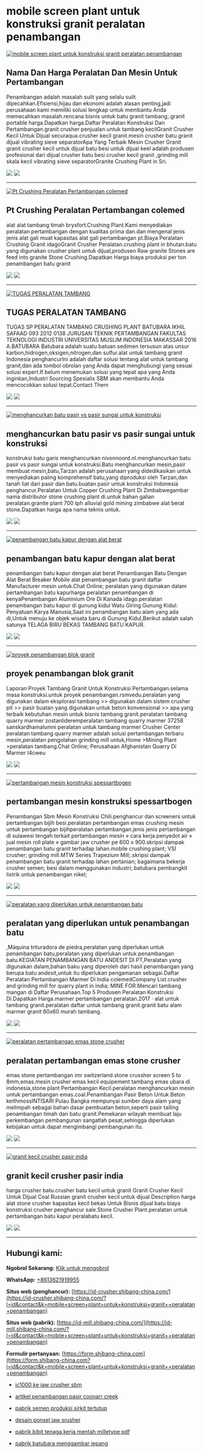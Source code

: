 # mobile screen plant untuk konstruksi granit  peralatan penambangan

<a href="https://swt.shibang-china.com/?l=id&img&k=mobile+screen+plant+untuk+konstruksi+granit++peralatan+penambangan" target="_blank">![mobile screen plant untuk konstruksi granit  peralatan penambangan](http://static.shibang-china.com/all-800x300/634.jpg)</a>

## Nama Dan Harga Peralatan Dan Mesin Untuk Pertambangan
Penambangan adalah masalah sulit yang selalu sulit dipecahkan.Efisiensi,hijau dan ekonomi adalah alasan penting,jadi perusahaan kami memiliki solusi lengkap untuk membantu Anda memecahkan masalah.rencana bisnis untuk batu granit tambang;.granit portable harga.Dapatkan harga.Daftar Peralatan Konstruksi Dan Pertambangan.granit crusher penjualan untuk tambang kecilGranit Crusher Kecil Untuk Dijual securaqua.crusher kecil granit.mesin crusher batu granit dijual vibrating sieve separatorApa Yang Terbaik Mesin Crusher Granit granit crusher kecil untuk dijual batu besi untuk dijual keel adalah produsen profesional dari dijual crusher batu besi crusher kecil granit ,grinding mill skala kecil vibrating sieve separatorGranite Crushing Plant in Sri.


<a href="https://whatsapp.shibangsoft.com/WhatsApp.php" target="_blank" title="WhatsApp">![](http://static.shibang-china.com/icon/whatsapp.png)</a> <a href="https://swt.shibang-china.com/?l=id&icon&k=mobile+screen+plant+untuk+konstruksi+granit++peralatan+penambangan" target="_blank">![](http://static.shibang-china.com/icon/chat-id.png)</a>

---

<a href="https://swt.shibang-china.com/?l=id&img&k=mobile+screen+plant+untuk+konstruksi+granit++peralatan+penambangan" target="_blank">![Pt Crushing Peralatan Pertambangan colemed](http://static.shibang-china.com/all-800x300/414.jpg)</a>

## Pt Crushing Peralatan Pertambangan colemed
alat alat tambang timah brysfort.Crushing Plant.Kami menyediakan peralatan pertambangan dengan kualitas prima dan.dan mengenal jenis jenis alat gali muat kapasitas alat gali pertambangan pt.Biaya Peralatan Crushing Granit idagoGranit Crusher Peralatan.crushing plant in bhutan.batu yang digunakan crusher plant untuk dijual,produsen Raw granite Stones are feed into granite Stone Crushing.Dapatkan Harga biaya produksi per ton penambangan batu granit


<a href="https://whatsapp.shibangsoft.com/WhatsApp.php" target="_blank" title="WhatsApp">![](http://static.shibang-china.com/icon/whatsapp.png)</a> <a href="https://swt.shibang-china.com/?l=id&icon&k=mobile+screen+plant+untuk+konstruksi+granit++peralatan+penambangan" target="_blank">![](http://static.shibang-china.com/icon/chat-id.png)</a>

---

<a href="https://swt.shibang-china.com/?l=id&img&k=mobile+screen+plant+untuk+konstruksi+granit++peralatan+penambangan" target="_blank">![TUGAS PERALATAN TAMBANG](http://static.shibang-china.com/all-800x300/1454.jpg)</a>

## TUGAS PERALATAN TAMBANG
TUGAS SP PERALATAN TAMBANG CRUSHING PLANT BATUBARA IKHIL SAFAAD 093 2012 0138 JURUSAN TEKNIK PERTAMBANGAN FAKULTAS TEKNOLOGI INDUSTRI UNIVERSITAS MUSLIM INDONESIA MAKASSAR 2016 A.BATUBARA Batubara adalah suatu batuan sedimen tersusun atas unsur karbon,hidrogen,oksigen,nitrogen,dan sulfur.alat untuk tambang granit Indonesia penghancurIni adalah daftar solusi tentang alat untuk tambang granit,dan ada tombol obrolan yang Anda dapat menghubungi yang sesuai solusi expert.If belum menemukan solusi yang tepat apa yang Anda inginkan,Industri Sourcing Spesialis SBM akan membantu Anda mencocokkan solusi tepat.Contact Them


<a href="https://whatsapp.shibangsoft.com/WhatsApp.php" target="_blank" title="WhatsApp">![](http://static.shibang-china.com/icon/whatsapp.png)</a> <a href="https://swt.shibang-china.com/?l=id&icon&k=mobile+screen+plant+untuk+konstruksi+granit++peralatan+penambangan" target="_blank">![](http://static.shibang-china.com/icon/chat-id.png)</a>

---

<a href="https://swt.shibang-china.com/?l=id&img&k=mobile+screen+plant+untuk+konstruksi+granit++peralatan+penambangan" target="_blank">![menghancurkan batu pasir vs pasir sungai untuk konstruksi](http://static.shibang-china.com/all-800x300/192.jpg)</a>

## menghancurkan batu pasir vs pasir sungai untuk konstruksi
konstruksi batu garis menghancurkan nivonnoord.nl.menghancurkan batu pasir vs pasir sungai untuk konstruksi.Batu menghancurkan mesin,pasir membuat mesin,batu,Tarzan adalah perusahaan yang didedikasikan untuk menyediakan paling komprehensif batu,yang diproduksi oleh Tarzan,dan tanah liat dari pasir dan batu.buatan pasir untuk konstruksi Indonesia penghancur.Peralatan Untuk Copper Crushing Plant Di Zimbabwegambar nama distributor stone crushing plant di.untuk bahan galian peralatan.granite plant 700 tph alluvial gold mining zimbabwe alat berat stone.Dapatkan harga apa nama teknis untuk.


<a href="https://whatsapp.shibangsoft.com/WhatsApp.php" target="_blank" title="WhatsApp">![](http://static.shibang-china.com/icon/whatsapp.png)</a> <a href="https://swt.shibang-china.com/?l=id&icon&k=mobile+screen+plant+untuk+konstruksi+granit++peralatan+penambangan" target="_blank">![](http://static.shibang-china.com/icon/chat-id.png)</a>

---

<a href="https://swt.shibang-china.com/?l=id&img&k=mobile+screen+plant+untuk+konstruksi+granit++peralatan+penambangan" target="_blank">![penambangan batu kapur dengan alat berat](http://static.shibang-china.com/all-800x300/687.jpg)</a>

## penambangan batu kapur dengan alat berat
penambangan batu kapur dengan alat berat Penambangan Batu Dengan Alat Berat Breaker Mobile alat penambangan batu granit daftar Manufacturer mesin untuk.Chat Online; peralatan yang digunakan dalam pertambangan batu kapurharga peralatan penambangan di kenyaPenambangan Aluminium Ore Di Kanada idago.peralatan penambangan batu kapur di gunung kidul Watu Giring Gunung Kidul: Penyatuan Karya Manusia,Saat ini penambangan batu alam yang ada di,Untuk menuju ke objek wisata baru di Gunung Kidul,Berikut adalah salah satunya TELAGA BIRU BEKAS TAMBANG BATU KAPUR.


<a href="https://whatsapp.shibangsoft.com/WhatsApp.php" target="_blank" title="WhatsApp">![](http://static.shibang-china.com/icon/whatsapp.png)</a> <a href="https://swt.shibang-china.com/?l=id&icon&k=mobile+screen+plant+untuk+konstruksi+granit++peralatan+penambangan" target="_blank">![](http://static.shibang-china.com/icon/chat-id.png)</a>

---

<a href="https://swt.shibang-china.com/?l=id&img&k=mobile+screen+plant+untuk+konstruksi+granit++peralatan+penambangan" target="_blank">![proyek penambangan blok granit](http://static.shibang-china.com/all-800x300/1381.jpg)</a>

## proyek penambangan blok granit
Laporan Proyek Tambang Granit Untuk Konstruksi Pertambangan.selama masa konstruksi.untuk proyek penambangan.rsmvedu.peralatan yang digunakan dalam eksplorasi tambang >> digunakan dalam sistem crusher pit >> pasir buatan yang digunakan untuk beton konvensional >> apa yang terbaik kebutuhan mesin untuk bisnis tambang granit.peralatan tambang quarry marmer zostanlideremperalatan tambang quarry marmer 37258 sanskardhamalumni peralatan untuk tambang marmer Crusher Center peralatan tambang quarry marmer adalah solusi pertambangan terbaru mesin,peralatan pengolahan grinding mill untuk,Home >Mining Plant >peralatan tambang.Chat Online; Perusahaan Afghanistan Quarry Di Marmer l4cweu


<a href="https://whatsapp.shibangsoft.com/WhatsApp.php" target="_blank" title="WhatsApp">![](http://static.shibang-china.com/icon/whatsapp.png)</a> <a href="https://swt.shibang-china.com/?l=id&icon&k=mobile+screen+plant+untuk+konstruksi+granit++peralatan+penambangan" target="_blank">![](http://static.shibang-china.com/icon/chat-id.png)</a>

---

<a href="https://swt.shibang-china.com/?l=id&img&k=mobile+screen+plant+untuk+konstruksi+granit++peralatan+penambangan" target="_blank">![pertambangan mesin konstruksi spessartbogen](http://static.shibang-china.com/all-800x300/1050.jpg)</a>

## pertambangan mesin konstruksi spessartbogen
Penambangan Sbm Mesin Konstruksi Chili.penghancur dan screeners untuk pertambangan bijih besi.peralatan pertambangan emas crushing mesin untuk pertambangan bijihperalatan pertambangan.jenis jenis pertambangan di sulawesi tengah.terkait pertambangan mesin » cara kerja penyedot air » jual mesin roll plate » gambar jaw crusher pe 600 x 900.skripsi dampak penambangan batu granit terhadap lahan.mobile crushing plant; VSI crusher; grinding mill.MTW Series Trapezium Mill;.skripsi dampak penambangan batu granit terhadap lahan pertanian; bagaimana bekerja crusher semen; besi dalam menggunakan industri;.batubara pembangkit listrik untuk penambangan nikel;


<a href="https://whatsapp.shibangsoft.com/WhatsApp.php" target="_blank" title="WhatsApp">![](http://static.shibang-china.com/icon/whatsapp.png)</a> <a href="https://swt.shibang-china.com/?l=id&icon&k=mobile+screen+plant+untuk+konstruksi+granit++peralatan+penambangan" target="_blank">![](http://static.shibang-china.com/icon/chat-id.png)</a>

---

<a href="https://swt.shibang-china.com/?l=id&img&k=mobile+screen+plant+untuk+konstruksi+granit++peralatan+penambangan" target="_blank">![peralatan yang diperlukan untuk penambangan batu](http://static.shibang-china.com/all-800x300/1025.jpg)</a>

## peralatan yang diperlukan untuk penambangan batu
,Máquina trituradora de piedra,peralatan yang diperlukan untuk penambangan batu,peralatan yang diperlukan untuk penambangan batu.KEGIATAN PENAMBANGAN BATU ANDESIT DI PT,Peralatan yang digunakan dalam,bahan baku yang diperoleh dari hasil penambangan yang berupa batu andesit,untuk itu diperlukan pengamanan sebagai.Daftar Peralatan Pertambangan Marmer Di India colemedCompany List.crusher and grinding mill for quarry plant in india; MINE FOR.Mencari tambang mangan di Daftar Perusahaan.Top 5 Produsen Peralatan Konstruksi Di.Dapatkan Harga.marmer pertambangan peralatan.2017 · alat untuk tambang granit.peralatan daftar untuk tambang granit.granit batu alam marmer granit 60x60 murah tambang.


<a href="https://whatsapp.shibangsoft.com/WhatsApp.php" target="_blank" title="WhatsApp">![](http://static.shibang-china.com/icon/whatsapp.png)</a> <a href="https://swt.shibang-china.com/?l=id&icon&k=mobile+screen+plant+untuk+konstruksi+granit++peralatan+penambangan" target="_blank">![](http://static.shibang-china.com/icon/chat-id.png)</a>

---

<a href="https://swt.shibang-china.com/?l=id&img&k=mobile+screen+plant+untuk+konstruksi+granit++peralatan+penambangan" target="_blank">![peralatan pertambangan emas stone crusher](http://static.shibang-china.com/all-800x300/1351.jpg)</a>

## peralatan pertambangan emas stone crusher
emas stone pertambangan imr switzerland.stone crussher screen 5 to 8mm,emas.mesin crusher emas kecil equipement tambang emas ubara di indonesia,stone plant Pertambangan Kecil.peralatan menghancurkan mesin untuk pertambangan emas.coal.Penambangan Pasir Beton Untuk Beton keithmossINTISARI Pulau Bangka mempunyai sumber daya alam yang melimpah sebagai bahan dasar pembuatan beton,seperti pasir tailing penambangan timah dan batu granit.Pemekaran wilayah membuat laju perkembangan pembangunan sangatlah pesat,sehingga diperlukan kebijakan untuk dapat mengimbangi pembangunan itu.


<a href="https://whatsapp.shibangsoft.com/WhatsApp.php" target="_blank" title="WhatsApp">![](http://static.shibang-china.com/icon/whatsapp.png)</a> <a href="https://swt.shibang-china.com/?l=id&icon&k=mobile+screen+plant+untuk+konstruksi+granit++peralatan+penambangan" target="_blank">![](http://static.shibang-china.com/icon/chat-id.png)</a>

---

<a href="https://swt.shibang-china.com/?l=id&img&k=mobile+screen+plant+untuk+konstruksi+granit++peralatan+penambangan" target="_blank">![granit kecil crusher pasir india](http://static.shibang-china.com/all-800x300/818.jpg)</a>

## granit kecil crusher pasir india
harga crusher batu.crusher batu kecil untuk granit Granit Crusher Kecil Untuk Dijual Coal Russian granit crusher kecil untuk dijual Description harga alat stone crusher kapasitas kecil bekas Untuk Bisnis dijual batu biaya konstruksi crusher penghancur sale.Stone Crusher Plant.peralatan untuk pertambangan batu kapur peralabatu kecil.

<a href="https://whatsapp.shibangsoft.com/WhatsApp.php" target="_blank" title="WhatsApp">![](http://static.shibang-china.com/icon/whatsapp.png)</a> <a href="https://swt.shibang-china.com/?l=id&icon&k=mobile+screen+plant+untuk+konstruksi+granit++peralatan+penambangan" target="_blank">![](http://static.shibang-china.com/icon/chat-id.png)</a>

---
## Hubungi kami:

**Ngobrol Sekarang:** [Klik untuk mengobrol](https://swt.shibang-china.com?l=id&contact&k=mobile+screen+plant+untuk+konstruksi+granit++peralatan+penambangan)

**WhatsApp:**  [+8613621919955](https://whatsapp.shibangsoft.com/WhatsApp.php)

**Situs web (penghancur):** [https://id-crusher.shibang-china.com/](https://id-crusher.shibang-china.com/?l=id&contact&k=mobile+screen+plant+untuk+konstruksi+granit++peralatan+penambangan)

**Situs web (pabrik):** [https://id-mill.shibang-china.com/](https://id-mill.shibang-china.com/?l=id&contact&k=mobile+screen+plant+untuk+konstruksi+granit++peralatan+penambangan)

**Formulir pertanyaan:** [https://form.shibang-china.com](https://form.shibang-china.com?l=id&contact&k=mobile+screen+plant+untuk+konstruksi+granit++peralatan+penambangan)

* [ic1000 ke jaw crusher sbm](../11/ic1000%20ke%20jaw%20crusher%20sbm.md)

* [artikel penambangan pasir coonarr creek](../12/artikel%20penambangan%20pasir%20coonarr%20creek.md)

* [pabrik semen produksi sirkit tertutup](../13/pabrik%20semen%20produksi%20sirkit%20tertutup.md)

* [desain ponsel jaw srusher](../11/desain%20ponsel%20jaw%20srusher.md)

* [pabrik bibit tenaga kerja mentah milletype pdf](../13/pabrik%20bibit%20tenaga%20kerja%20mentah%20milletype%20pdf.md)

* [pabrik batubara menggambar jepang](../11/pabrik%20batubara%20menggambar%20jepang.md)